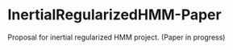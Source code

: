 InertialRegularizedHMM-Paper
============================

Proposal for inertial regularized HMM project. (Paper in progress)
